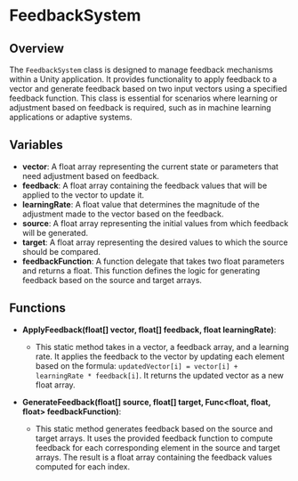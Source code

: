 # FeedbackSystem

## Overview
The `FeedbackSystem` class is designed to manage feedback mechanisms within a Unity application. It provides functionality to apply feedback to a vector and generate feedback based on two input vectors using a specified feedback function. This class is essential for scenarios where learning or adjustment based on feedback is required, such as in machine learning applications or adaptive systems.

## Variables
- **vector**: A float array representing the current state or parameters that need adjustment based on feedback.
- **feedback**: A float array containing the feedback values that will be applied to the vector to update it.
- **learningRate**: A float value that determines the magnitude of the adjustment made to the vector based on the feedback.
- **source**: A float array representing the initial values from which feedback will be generated.
- **target**: A float array representing the desired values to which the source should be compared.
- **feedbackFunction**: A function delegate that takes two float parameters and returns a float. This function defines the logic for generating feedback based on the source and target arrays.

## Functions
- **ApplyFeedback(float[] vector, float[] feedback, float learningRate)**: 
  - This static method takes in a vector, a feedback array, and a learning rate. It applies the feedback to the vector by updating each element based on the formula: `updatedVector[i] = vector[i] + learningRate * feedback[i]`. It returns the updated vector as a new float array.

- **GenerateFeedback(float[] source, float[] target, Func<float, float, float> feedbackFunction)**: 
  - This static method generates feedback based on the source and target arrays. It uses the provided feedback function to compute feedback for each corresponding element in the source and target arrays. The result is a float array containing the feedback values computed for each index.